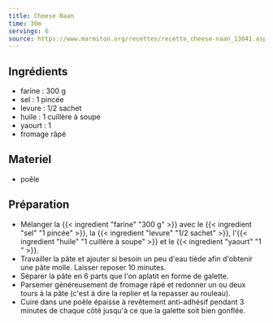 ```yaml
---
title: Cheese Naan
time: 30m
servings: 6
source: https://www.marmiton.org/recettes/recette_cheese-naan_13041.aspx#d56628-p8
---
```


## Ingrédients

* farine : 300 g
* sel : 1 pincée
* levure : 1/2 sachet
* huile : 1 cuillère à soupe
* yaourt : 1 
* fromage râpé


## Materiel

* poêle


## Préparation

* Mélanger la {{< ingredient "farine" "300 g" >}} avec le {{< ingredient "sel" "1 pincée" >}}, la {{< ingredient "levure" "1/2 sachet" >}}, l'{{< ingredient "huile" "1 cuillère à soupe" >}} et le {{< ingredient "yaourt" "1 " >}}.
* Travailler la pâte et ajouter si besoin un peu d'eau tiède afin d'obtenir une pâte molle. Laisser reposer 10 minutes.
* Séparer la pâte en 6 parts que l'on aplatit en forme de galette.
* Parsemer généreusement de fromage râpé et redonner un ou deux tours à la pâte (c'est à dire la replier et la repasser au rouleau).
* Cuire dans une poêle épaisse à revêtement anti-adhésif pendant 3 minutes de chaque côté jusqu'à ce que la galette soit bien gonflée. 


